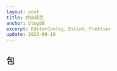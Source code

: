 ```yaml
---
layout: post
title: 代码规范
anchor: blog06
excerpt: EditorConfig、Eslint、Prettier
update: 2023-09-19
---
```


## 包
